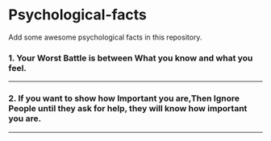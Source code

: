 # Psychological-facts

Add some awesome psychological facts in this repository.

### 1. Your Worst Battle is between What you know and what you feel.
------------------------------------------------------------------
### 2. If you want to show how Important you are,Then Ignore People until they ask for help, they will know how important you are.
------------------------------------------------------------------
